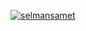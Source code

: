 [![](https://user-images.githubusercontent.com/9467273/87218638-37935a00-c35d-11ea-9ee4-4cb4262d3ca7.jpg "selmansamet")](https://github.com/selmansamet)
